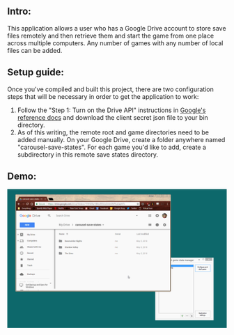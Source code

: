 ## Intro:
This application allows a user who has a Google Drive account to store save files remotely and then retrieve them and start the game from one place across multiple computers. Any number of games with any number of local files can be added.

## Setup guide:
Once you've compiled and built this project, there are two configuration steps that will be necessary in order to get the application to work:
1. Follow the "Step 1: Turn on the Drive API" instructions in [Google's reference docs](https://developers.google.com/drive/v3/web/quickstart/dotnet) and download the client secret json file to your bin directory.
2. As of this writing, the remote root and game directories need to be added manually. On your Google Drive, create a folder anywhere named "carousel-save-states". For each game you'd like to add, create a subdirectory in this remote save states directory.

## Demo:
![Alt Text](https://github.com/millsja/carousel/blob/master/docs/carousel-demo.gif?raw=true)
